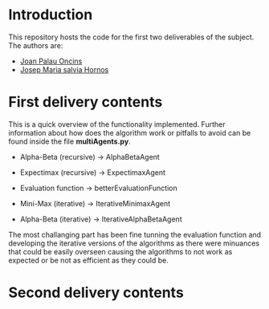 # Introduction
This repository hosts the code for the first two deliverables of the subject.
The authors are:

- [Joan Palau Oncins](https://github.com/JoanPalau)
- [Josep Maria salvia Hornos](https://github.com/josalhor)

# First delivery contents
This is a quick overview of the functionality implemented. Further information about how does the algorithm work or pitfalls to avoid can be found inside the file **multiAgents.py**.

- Alpha-Beta (recursive) -> AlphaBetaAgent

- Expectimax (recursive) -> ExpectimaxAgent

- Evaluation function -> betterEvaluationFunction

- Mini-Max (iterative) -> IterativeMinimaxAgent

- Alpha-Beta (iterative) -> IterativeAlphaBetaAgent

The most challanging part has been fine tunning the evaluation function and developing the iterative versions of the algorithms as there were minuances that could be easily overseen causing the algorithms to not work as expected or be not as efficient as they could be.

# Second delivery contents




